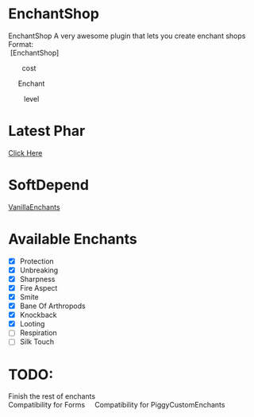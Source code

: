 # EnchantShop
EnchantShop 
A very awesome plugin that lets you create enchant shops 
Format:  
   [EnchantShop] 
   
            cost 
       
       Enchant 
      
         level

# Latest Phar
[Click Here](https://poggit.pmmp.io/ci/KielKing/EnchantShop/EnchantShop)

# SoftDepend
[VanillaEnchants](https://github.com/TheAz928/VanillaEnchantments/)

# Available Enchants
- [x] Protection
- [x] Unbreaking
- [x] Sharpness
- [x] Fire Aspect
- [x] Smite
- [x] Bane Of Arthropods
- [x] Knockback
- [x] Looting
- [ ] Respiration
- [ ] Silk Touch

# TODO:
Finish the rest of enchants
    
Compatibility for Forms
    
Compatibility for PiggyCustomEnchants
